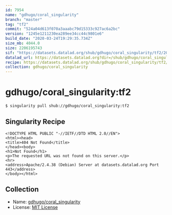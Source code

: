 ```yaml
---
id: 7954
name: "gdhugo/coral_singularity"
branch: "master"
tag: "tf2"
commit: "524a04d613f070a3aaabc79d15333c927ac6a2bc"
version: "1245e1211230ea289ee34cc44c9801e6"
build_date: "2020-03-24T19:29:35.734Z"
size_mb: 4044.0
size: 2206195743
sif: "https://datasets.datalad.org/shub/gdhugo/coral_singularity/tf2/2020-03-24-524a04d6-1245e121/1245e1211230ea289ee34cc44c9801e6.sif"
datalad_url: https://datasets.datalad.org?dir=/shub/gdhugo/coral_singularity/tf2/2020-03-24-524a04d6-1245e121/
recipe: https://datasets.datalad.org/shub/gdhugo/coral_singularity/tf2/2020-03-24-524a04d6-1245e121/Singularity
collection: gdhugo/coral_singularity
---
```


# gdhugo/coral_singularity:tf2

```bash
$ singularity pull shub://gdhugo/coral_singularity:tf2
```

## Singularity Recipe

```singularity
<!DOCTYPE HTML PUBLIC "-//IETF//DTD HTML 2.0//EN">
<html><head>
<title>404 Not Found</title>
</head><body>
<h1>Not Found</h1>
<p>The requested URL was not found on this server.</p>
<hr>
<address>Apache/2.4.38 (Debian) Server at datasets.datalad.org Port 443</address>
</body></html>
```

## Collection

 - Name: [gdhugo/coral_singularity](https://github.com/gdhugo/coral_singularity)
 - License: [MIT License](https://api.github.com/licenses/mit)


